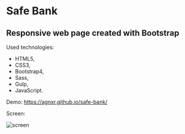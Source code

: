 # Safe Bank

## Responsive web page created with Bootstrap

Used technologies:

* HTML5,
* CSS3,
* Bootstrap4,
* Sass,
* Gulp,
* JavaScript.

Demo: https://agnxr.github.io/safe-bank/

Screen:

![screen](https://user-images.githubusercontent.com/32043294/35222718-17a84fba-ff7f-11e7-895d-15e498b4c28a.png)





